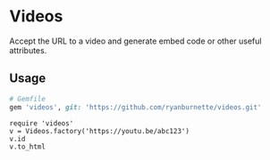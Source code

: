 # Videos

Accept the URL to a video and generate embed code or other useful attributes.

## Usage

```ruby
# Gemfile
gem 'videos', git: 'https://github.com/ryanburnette/videos.git'
```

```
require 'videos'
v = Videos.factory('https://youtu.be/abc123')
v.id
v.to_html
```
